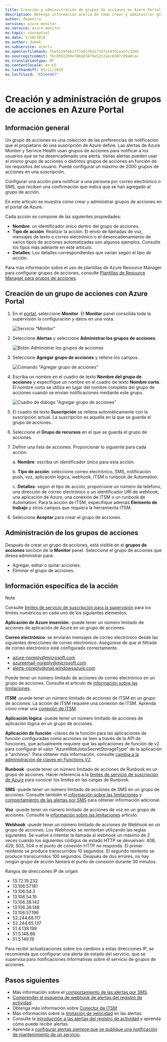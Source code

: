 ```yaml
---
title: Creación y administración de grupos de acciones en Azure Portal
description: Obtenga información acerca de cómo crear y administrar grupos de acciones en Azure Portal.
author: dkamstra
services: azure-monitor
ms.service: azure-monitor
ms.topic: conceptual
ms.date: 5/10/2019
ms.author: dukek
ms.subservice: alerts
ms.openlocfilehash: fba5119feb1ff7a0170a573371e479caa5fc33eb
ms.sourcegitcommit: f6c85922b9e70bb83879e52c2aec6307c99a0cac
ms.translationtype: MT
ms.contentlocale: es-ES
ms.lasthandoff: 05/11/2019
ms.locfileid: "65544467"
---
```

# <a name="create-and-manage-action-groups-in-the-azure-portal"></a>Creación y administración de grupos de acciones en Azure Portal
## <a name="overview"></a>Información general ##
Un grupo de acciones es una colección de las preferencias de notificación que el propietario de una suscripción de Azure define. Las alertas de Azure Monitor y Service Health usan grupos de acciones para notificar a los usuarios que se ha desencadenado una alerta. Varias alertas pueden usar el mismo grupo de acciones o distintos grupos de acciones en función de los requisitos del usuario. Puede configurar un máximo de 2000 grupos de acciones en una suscripción.

Configurar una acción para notificar a una persona por correo electrónico o SMS, que reciben una confirmación que indica que se han agregado al grupo de acción.

En este artículo se muestra cómo crear y administrar grupos de acciones en el portal de Azure.

Cada acción se compone de las siguientes propiedades:

* **Nombre**: un identificador único dentro del grupo de acciones.  
* **Tipo de acción**: Realizar la acción. El envío de llamadas de voz, mensajes de texto o correo electrónico o el desencadenamiento de varios tipos de acciones automatizadas son algunos ejemplos. Consulte los tipos más adelante en este artículo.
* **Detalles**: Los detalles correspondientes que varían según el *tipo de acción*.

Para más información sobre el uso de plantillas de Azure Resource Manager para configurar grupos de acciones, consulte [Plantillas de Resource Manager para grupos de acciones](../../azure-monitor/platform/action-groups-create-resource-manager-template.md).

## <a name="create-an-action-group-by-using-the-azure-portal"></a>Creación de un grupo de acciones con Azure Portal ##
1. En el [portal](https://portal.azure.com), seleccione **Monitor**. El **Monitor** panel consolida toda la supervisión la configuración y datos en una vista.

    ![Servicio "Monitor"](./media/action-groups/home-monitor.png)
1. Seleccione **Alertas** y seleccione **Administrar los grupos de acciones**.

    ![Botón Administrar los grupos de acciones](./media/action-groups/manage-action-groups.png)
1. Seleccione **Agregar grupo de acciones** y rellene los campos.

    ![Comando "Agregar grupo de acciones"](./media/action-groups/add-action-group.png)
1. Escriba un nombre en el cuadro de texto **Nombre del grupo de acciones** y especifique un nombre en el cuadro de texto **Nombre corto**. El nombre corto se utiliza en lugar del nombre completo del grupo de acciones cuando se envían notificaciones mediante este grupo.

      ![Cuadro de diálogo "Agregar grupo de acciones"](./media/action-groups/action-group-define.png)

1. El cuadro de texto **Suscripción** se rellena automáticamente con la suscripción actual. La suscripción es aquella en la que se guarda el grupo de acciones.

1. Seleccione el **Grupo de recursos** en el que se guarda el grupo de acciones.

1. Definir una lista de acciones. Proporcionar lo siguiente para cada acción:

     a. **Nombre**: escriba un identificador único para esta acción.

    b. **Tipo de acción**: seleccione correo electrónico, SMS, notificación push, voz, aplicación lógica, webhook, ITSM o runbook de Automation.

    c. **Detalles**: según el tipo de acción, proporcione un número de teléfono, una dirección de correo electrónico o un identificador URI de webhook, una aplicación de Azure, una conexión de ITSM o un runbook de Automation. Para la acción de ITSM, especifique además **Elemento de trabajo** y otros campos que requiera la herramienta ITSM.

1. Seleccione **Aceptar** para crear el grupo de acciones.

## <a name="manage-your-action-groups"></a>Administración de los grupos de acciones ##
Después de crear un grupo de acciones, está visible en el **grupos de acciones** sección de la **Monitor** panel. Seleccione el grupo de acciones que desea administrar para:

* Agregar, editar o quitar acciones.
* Eliminar el grupo de acciones.

## <a name="action-specific-information"></a>Información específica de la acción
> [!NOTE]
> Consulte [límites de servicio de suscripción para la supervisión](https://docs.microsoft.com/azure/azure-subscription-service-limits#monitor-limits) para los límites numéricos en cada uno de los siguientes elementos.  

**Aplicación de Azure inserción** -puede tener un número limitado de acciones de aplicación de Azure en un grupo de acciones.

**Correo electrónico**: se enviarán mensajes de correo electrónico desde las siguientes direcciones de correo electrónico. Asegúrese de que el filtrado de correo electrónico esté configurado correctamente.
- azure-noreply@microsoft.com
- azureemail-noreply@microsoft.com
- alerts-noreply@mail.windowsazure.com

Puede tener un número limitado de acciones de correo electrónico en un grupo de acciones. Consulte el artículo de [información sobre las limitaciones](./../../azure-monitor/platform/alerts-rate-limiting.md).

**ITSM** -puede tener un número limitado de acciones de ITSM en un grupo de acciones. La acción de ITSM requiere una conexión de ITSM. Aprenda cómo crear una [conexión de ITSM](../../azure-monitor/platform/itsmc-overview.md).

**Aplicación lógica** -puede tener un número limitado de acciones de aplicación lógica en un grupo de acciones.

**Aplicación de función** -claves de la función para las aplicaciones de función configuradas como acciones se leen a través de la API de funciones, que actualmente requiere que las aplicaciones de función de v2 para configurar el valor "AzureWebJobsSecretStorageType" de la aplicación a "archivos". Para obtener más información, consulte [cambia a la administración de claves en Functions V2]( https://aka.ms/funcsecrets).

**Runbook** -puede tener un número limitado de acciones de Runbook en un grupo de acciones. Hacer referencia a la [límites de servicio de suscripción de Azure](../../azure-subscription-service-limits.md) para conocer los límites en las cargas de Runbook.

**SMS** -puede tener un número limitado de acciones de SMS en un grupo de acciones. Consulte también el [información sobre las limitaciones](./../../azure-monitor/platform/alerts-rate-limiting.md) y [comportamiento de las alertas por SMS](../../azure-monitor/platform/alerts-sms-behavior.md) para obtener información adicional. 

**Voz** -puede tener un número limitado de acciones de voz en un grupo de acciones. Consulte la [información sobre las limitaciones](./../../azure-monitor/platform/alerts-rate-limiting.md) artículo.

**Webhook** -puede tener un número limitado de acciones de Webhook en un grupo de acciones. Los Webhooks se reintentan utilizando las reglas siguientes. Se vuelve a intentar la llamada al webhook un máximo de 2 veces cuando los siguientes códigos de estado HTTP se devuelvan: 408, 429, 503, 504 o el punto de conexión HTTP no responda. El primer reintento se produce transcurridos 10 segundos. El segundo reintento se produce transcurridos 100 segundos. Después de dos errores, no hay ningún grupo de acción llamará el punto de conexión durante 30 minutos. 

Rangos de direcciones IP de origen
 - 13.72.19.232
 - 13.106.57.181
 - 13.106.54.3
 - 13.106.54.19
 - 13.106.38.142
 - 13.106.38.148
 - 13.106.57.196
 - 52.244.68.117
 - 52.244.65.137
 - 51.4.138.199
 - 51.5.148.86
 - 51.5.149.19

Para recibir actualizaciones sobre los cambios a estas direcciones IP, se recomienda que configurar una alerta de estado del servicio, que se supervisa para notificaciones informativas sobre el servicio de grupos de acciones.

## <a name="next-steps"></a>Pasos siguientes ##
* Más información sobre el [comportamiento de las alertas por SMS](../../azure-monitor/platform/alerts-sms-behavior.md).  
* [Comprender el esquema de webhook de alertas del registro de actividad](../../azure-monitor/platform/activity-log-alerts-webhook.md).  
* Obtenga más información sobre [Conector de ITSM](../../azure-monitor/platform/itsmc-overview.md)
* Más información sobre la [limitación de velocidad](../../azure-monitor/platform/alerts-rate-limiting.md) en las alertas.
* Consulte la [introducción a las alertas del registro de actividad](../../azure-monitor/platform/alerts-overview.md) y aprenda cómo puede recibir alertas.  
* Aprenda a [configurar alertas siempre que se publique una notificación de mantenimiento de un servicio](../../azure-monitor/platform/alerts-activity-log-service-notifications.md).
